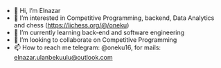 - 👋 Hi, I’m Elnazar
- 👀 I’m interested in Competitive Programming, backend, Data Analytics and chess (https://lichess.org/@/oneku)
- 🌱 I’m currently learning back-end and software engineering
- 💞️ I’m looking to collaborate on Competitive Programming
- 📫 How to reach me telegram: @oneku16, for mails: elnazar.ulanbekuulu@outlook.com

